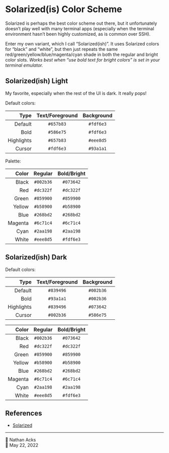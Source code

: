 # Solarized(is) Color Scheme

Solarized is perhaps the best color scheme out there, but it unfortunately doesn’t play well with many terminal apps (especially when the terminal environment hasn’t been highly customized, as is common over SSH).

Enter my own variant, which I call “Solarized(ish)”. It uses Solarized colors for “black” and “white”, but then just repeats the same red/green/yellow/blue/magenta/cyan shade in both the regular and bright color slots. *Works best when “use bold text for bright colors” is set in your terminal emulator.*

## Solarized(ish) Light

My favorite, especially when the rest of the UI is dark. It really pops!

Default colors:

|       Type | Text/Foreground | Background |
| ----------:|:---------------:|:----------:|
|    Default |    `#657b83`    |  `#fdf6e3` |
|       Bold |    `#586e75`    |  `#fdf6e3` |
| Highlights |    `#657b83`    |  `#eee8d5` |
|     Cursor |    `#fdf6e3`    |  `#93a1a1` |

Palette:

|   Color | Regular | Bold/Bright |
| -------:|:-------:|:-----------:|
|   Black | `#002b36` | `#073642` |
|     Red | `#dc322f` | `#dc322f` |
|   Green | `#859900` | `#859900` |
|  Yellow | `#b58900` | `#b58900` |
|    Blue | `#268bd2` | `#268bd2` |
| Magenta | `#6c71c4` | `#6c71c4` |
|    Cyan | `#2aa198` | `#2aa198` |
|   White | `#eee8d5` | `#fdf6e3` |

## Solarized(ish) Dark

Default colors:

|       Type | Text/Foreground | Background |
| ----------:|:---------------:|:----------:|
|    Default |    `#839496`    |  `#002b36` |
|       Bold |    `#93a1a1`    |  `#002b36` |
| Highlights |    `#839496`    |  `#073642` |
|     Cursor |    `#002b36`    |  `#586e75` |

|   Color | Regular | Bold/Bright |
| -------:|:-------:|:-----------:|
|   Black | `#002b36` | `#073642` |
|     Red | `#dc322f` | `#dc322f` |
|   Green | `#859900` | `#859900` |
|  Yellow | `#b58900` | `#b58900` |
|    Blue | `#268bd2` | `#268bd2` |
| Magenta | `#6c71c4` | `#6c71c4` |
|    Cyan | `#2aa198` | `#2aa198` |
|   White | `#eee8d5` | `#fdf6e3` |

## References

* [Solarized](https://ethanschoonover.com/solarized/)

- - - -

<span aria-hidden="true">👤</span> Nathan Acks  
<span aria-hidden="true">📅</span> May 22, 2022
